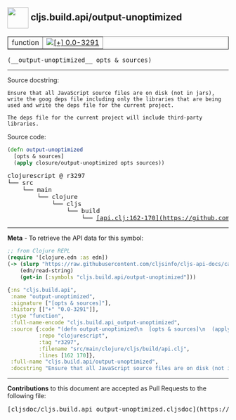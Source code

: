 ## <img width="48px" valign="middle" src="http://i.imgur.com/Hi20huC.png"> cljs.build.api/output-unoptimized

 <table border="1">
<tr>

<td>function</td>
<td><a href="https://github.com/cljsinfo/cljs-api-docs/tree/0.0-3291"><img valign="middle" alt="[+] 0.0-3291" src="https://img.shields.io/badge/+-0.0--3291-lightgrey.svg"></a> </td>
</tr>
</table>

 <samp>
(__output-unoptimized__ opts & sources)<br>
</samp>

---




Source docstring:

```
Ensure that all JavaScript source files are on disk (not in jars),
write the goog deps file including only the libraries that are being
used and write the deps file for the current project.

The deps file for the current project will include third-party
libraries.
```

Source code:

```clj
(defn output-unoptimized
  [opts & sources]
  (apply closure/output-unoptimized opts sources))
```

 <pre>
clojurescript @ r3297
└── src
    └── main
        └── clojure
            └── cljs
                └── build
                    └── <ins>[api.clj:162-170](https://github.com/clojure/clojurescript/blob/r3297/src/main/clojure/cljs/build/api.clj#L162-L170)</ins>
</pre>


---

__Meta__ - To retrieve the API data for this symbol:

```clj
;; from Clojure REPL
(require '[clojure.edn :as edn])
(-> (slurp "https://raw.githubusercontent.com/cljsinfo/cljs-api-docs/catalog/cljs-api.edn")
    (edn/read-string)
    (get-in [:symbols "cljs.build.api/output-unoptimized"]))
```

```clj
{:ns "cljs.build.api",
 :name "output-unoptimized",
 :signature ["[opts & sources]"],
 :history [["+" "0.0-3291"]],
 :type "function",
 :full-name-encode "cljs.build.api_output-unoptimized",
 :source {:code "(defn output-unoptimized\n  [opts & sources]\n  (apply closure/output-unoptimized opts sources))",
          :repo "clojurescript",
          :tag "r3297",
          :filename "src/main/clojure/cljs/build/api.clj",
          :lines [162 170]},
 :full-name "cljs.build.api/output-unoptimized",
 :docstring "Ensure that all JavaScript source files are on disk (not in jars),\nwrite the goog deps file including only the libraries that are being\nused and write the deps file for the current project.\n\nThe deps file for the current project will include third-party\nlibraries."}

```

---

__Contributions__ to this document are accepted as Pull Requests to the following file:

 <pre>
[cljsdoc/cljs.build.api_output-unoptimized.cljsdoc](https://github.com/cljsinfo/cljs-api-docs/blob/master/cljsdoc/cljs.build.api_output-unoptimized.cljsdoc)
</pre>

